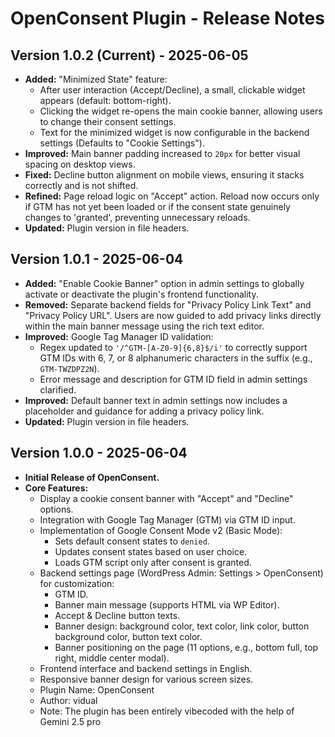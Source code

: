 # OpenConsent Plugin - Release Notes

## Version 1.0.2 (Current) - 2025-06-05

* **Added:** "Minimized State" feature:
    * After user interaction (Accept/Decline), a small, clickable widget appears (default: bottom-right).
    * Clicking the widget re-opens the main cookie banner, allowing users to change their consent settings.
    * Text for the minimized widget is now configurable in the backend settings (Defaults to "Cookie Settings").
* **Improved:** Main banner padding increased to `20px` for better visual spacing on desktop views.
* **Fixed:** Decline button alignment on mobile views, ensuring it stacks correctly and is not shifted.
* **Refined:** Page reload logic on "Accept" action. Reload now occurs only if GTM has not yet been loaded or if the consent state genuinely changes to 'granted', preventing unnecessary reloads.
* **Updated:** Plugin version in file headers.

## Version 1.0.1 - 2025-06-04

* **Added:** "Enable Cookie Banner" option in admin settings to globally activate or deactivate the plugin's frontend functionality.
* **Removed:** Separate backend fields for "Privacy Policy Link Text" and "Privacy Policy URL". Users are now guided to add privacy links directly within the main banner message using the rich text editor.
* **Improved:** Google Tag Manager ID validation:
    * Regex updated to `'/^GTM-[A-Z0-9]{6,8}$/i'` to correctly support GTM IDs with 6, 7, or 8 alphanumeric characters in the suffix (e.g., `GTM-TWZDPZ2N`).
    * Error message and description for GTM ID field in admin settings clarified.
* **Improved:** Default banner text in admin settings now includes a placeholder and guidance for adding a privacy policy link.
* **Updated:** Plugin version in file headers.

## Version 1.0.0 - 2025-06-04

* **Initial Release of OpenConsent.**
* **Core Features:**
    * Display a cookie consent banner with "Accept" and "Decline" options.
    * Integration with Google Tag Manager (GTM) via GTM ID input.
    * Implementation of Google Consent Mode v2 (Basic Mode):
        * Sets default consent states to `denied`.
        * Updates consent states based on user choice.
        * Loads GTM script only after consent is granted.
    * Backend settings page (WordPress Admin: Settings > OpenConsent) for customization:
        * GTM ID.
        * Banner main message (supports HTML via WP Editor).
        * Accept & Decline button texts.
        * Banner design: background color, text color, link color, button background color, button text color.
        * Banner positioning on the page (11 options, e.g., bottom full, top right, middle center modal).
    * Frontend interface and backend settings in English.
    * Responsive banner design for various screen sizes.
    * Plugin Name: OpenConsent
    * Author: vidual 
    * Note: The plugin has been entirely vibecoded with the help of Gemini 2.5 pro